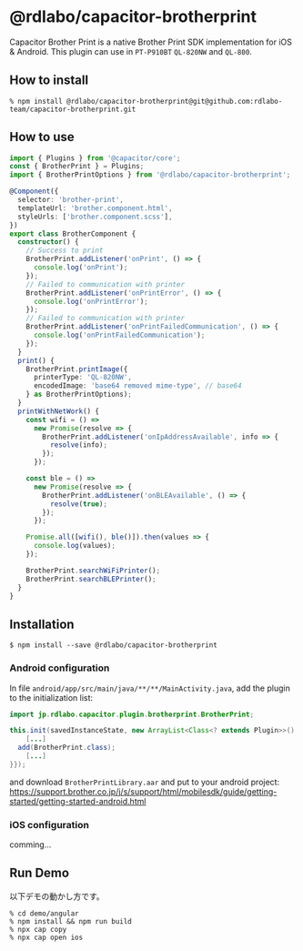 # @rdlabo/capacitor-brotherprint

Capacitor Brother Print is a native Brother Print SDK implementation for iOS & Android. This plugin can use in `PT-P910BT` `QL-820NW` and `QL-800`.

## How to install

```
% npm install @rdlabo/capacitor-brotherprint@git@github.com:rdlabo-team/capacitor-brotherprint.git
```

## How to use

```typescript
import { Plugins } from '@capacitor/core';
const { BrotherPrint } = Plugins;
import { BrotherPrintOptions } from '@rdlabo/capacitor-brotherprint';

@Component({
  selector: 'brother-print',
  templateUrl: 'brother.component.html',
  styleUrls: ['brother.component.scss'],
})
export class BrotherComponent {
  constructor() {
    // Success to print
    BrotherPrint.addListener('onPrint', () => {
      console.log('onPrint');
    });
    // Failed to communication with printer
    BrotherPrint.addListener('onPrintError', () => {
      console.log('onPrintError');
    });
    // Failed to communication with printer
    BrotherPrint.addListener('onPrintFailedCommunication', () => {
      console.log('onPrintFailedCommunication');
    });
  }
  print() {
    BrotherPrint.printImage({
      printerType: 'QL-820NW',
      encodedImage: 'base64 removed mime-type', // base64
    } as BrotherPrintOptions);
  }
  printWithNetWork() {
    const wifi = () =>
      new Promise(resolve => {
        BrotherPrint.addListener('onIpAddressAvailable', info => {
          resolve(info);
        });
      });

    const ble = () =>
      new Promise(resolve => {
        BrotherPrint.addListener('onBLEAvailable', () => {
          resolve(true);
        });
      });

    Promise.all([wifi(), ble()]).then(values => {
      console.log(values);
    });

    BrotherPrint.searchWiFiPrinter();
    BrotherPrint.searchBLEPrinter();
  }
}
```

## Installation

```
$ npm install --save @rdlabo/capacitor-brotherprint
```

### Android configuration

In file `android/app/src/main/java/**/**/MainActivity.java`, add the plugin to the initialization list:

```java
import jp.rdlabo.capacitor.plugin.brotherprint.BrotherPrint;

this.init(savedInstanceState, new ArrayList<Class<? extends Plugin>>() {{
    [...]
  add(BrotherPrint.class);
    [...]
}});
```

and download `BrotherPrintLibrary.aar` and put to your android project:
https://support.brother.co.jp/j/s/support/html/mobilesdk/guide/getting-started/getting-started-android.html

### iOS configuration

comming...

## Run Demo

以下デモの動かし方です。

```
% cd demo/angular
% npm install && npm run build
% npx cap copy
% npx cap open ios
```
